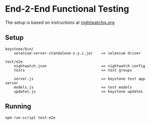 # End-2-End Functional Testing

The setup is based on instructions at [nightwatchjs.org](http://nightwatchjs.org/guide#installation)

## Setup

    keystone/bin/
        selenium-server-standalone-x.y.z.jar    => selenium driver
        
    test/e2e
        nightwatch.json                         => nightwatch config
        tests                                   => test groups
        
        server.js                               => keystone test app server
        models.js                               => test models
        updates.js                              => keystone updates
        
## Running
        
    npm run-script test-e2e
    
    